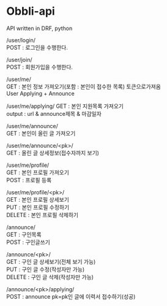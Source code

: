 # Obbli-api
API written in DRF, python

/user/login/   
	POST : 로그인을 수행한다.  

/user/join/  
	POST : 회원가입을 수행한다.  

/user/me/  
	GET : 본인 정보 가져오기(포함 : 본인이 접수한 목록) 토큰으로가져옴  
	User Applying + Announce   

/user/me/applying/
	GET : 본인 지원목록 가져오기  
		output : url & announce제목 & 마감일자  

/user/me/announce/  
	GET : 본인이 올린 글 가져오기    

/user/me/announce/\<pk\>/  
	GET : 올린 글 상세정보(접수자까지 보기)   

/user/me/profile/   
	GET : 본인 프로필 가져오기   
	POST : 프로필 등록   

/user/me/profile/\<pk\>/   
	GET : 본인 프로필 상세보기   
	PUT : 본인 프로필 수정하기   
	DELETE : 본인 프로필 삭제하기   

/announce/  
	GET : 구인목록  
	POST : 구인글쓰기  

/announce/\<pk\>/  
	GET : 구인 글 상세보기(전체 보기 가능)  
	PUT : 구인 글 수정(작성자만 가능)	  
	DELETE : 구인 글 삭제(작성자만 가능)  

/announce/\<pk\>/applying/  
	POST : announce pk=pk인 글에 이력서 접수하기(성공)  
